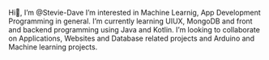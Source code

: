 Hi👋, I’m @Stevie-Dave
I’m interested in Machine Learnig, App Development Programming in general.
I’m currently learning UIUX, MongoDB and front and backend programming using Java and Kotlin.  I’m looking to collaborate on Applications, Websites and Database related projects and Arduino and Machine learning projects.


<!---
Stevie-Dave/Stevie-Dave is a ✨ special ✨ repository because its `README.md` (this file) appears on your GitHub profile.
You can click the Preview link to take a look at your changes.
--->
